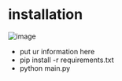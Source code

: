 # installation
![image](https://github.com/user-attachments/assets/6d9c8004-18ea-4c8f-9df6-1f7cf71720b1)
- put ur information here
- pip install -r requirements.txt
- python main.py
